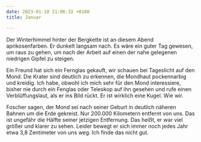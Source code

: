 ```yaml
---
date: 2023-01-10 21:06:32 +0100
title: Januar

---
```

Der Winterhimmel hinter der Bergkette ist an diesem Abend aprikosenfarben. Er dunkelt langsam nach. Es wäre ein guter Tag gewesen, um raus zu gehen, um nach der Arbeit auf einen der nahe gelegenen niedrigen Gipfel zu steigen. 

Ein Freund hat sich ein Fernglas gekauft, wir schauen bei Tageslicht auf den Mond. Die Krater sind deutlich zu erkennen, die Mondhaut pockennarbig und kreidig. Ich habe, obwohl ich mich sehr für den Mond interessiere, bisher nie durch ein Fenglas oder Teleskop auf ihn gesehen und rufe einen Verblüffungslaut, als er ins Bild rückt. Er ist wirklich eine Kugel. Wie wir.

Foscher sagen, der Mond sei nach seiner Geburt in deutlich näheren Bahnen um die Erde gekreist. Nur 200.000 Kilometern entfernt von uns. Das ist ungefähr die Hälfte seiner jetzigen Entfernung. Das heißt, er war viel größer und klarer zu sehen. Leider bewegt er sich immer noch jedes Jahr etwa 3,8 Zentimeter von uns weg. Ich finde das nicht gut.